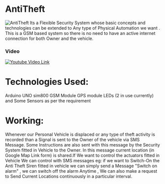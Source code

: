 # AntiTheft
![AntiTheft](AntiTheft.jpg)
Its a Flexible Security System whose basic concepts and technologies can be extended to Any type of Physical Automation we want . This is a GSM based system so there is no need to have an active internet connection for both Owner and the vehicle. 
### Video
[![Youtube Video Link](https://img.youtube.com/vi/Z-m7jdfTLvc/0.jpg)](https://www.youtube.com/watch?v=Z-m7jdfTLvc)
# Technologies Used:
Arduino UNO
sim800 GSM Module
GPS module 
LEDs (2 in use currently)
and Some Sensors as per the requirement
# Working:
Whenever our Personal Vehicle is displaced or any type of theft activity is recorded than a Signal is sent to the Owner of the vehicle via SMS Message. Some Instructions are also sent with this message by the Security System fitted in Vehicle to the Owner. In this message current location (in Google Map Link form) is shared.If We want to control the actuators fitted in Vehicle We can control with SMS messages eg: if we want to Switch-On the Anti Theft Siren fitted in vehicle we can simply send a Message "Switch on alarm" , we can switch off the alarm Anytime , We can also make a request to Send Current Locations continuously in a particular interval.
